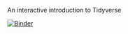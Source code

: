 An interactive introduction to Tidyverse

[![Binder](https://mybinder.org/badge_logo.svg)](https://mybinder.org/v2/gh/5harad/R-crash-course/master?urlpath=lab)

